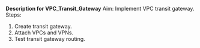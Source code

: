 **Description for VPC_Transit_Gateway**
Aim: Implement VPC transit gateway.
Steps:
1. Create transit gateway.
2. Attach VPCs and VPNs.
3. Test transit gateway routing.
